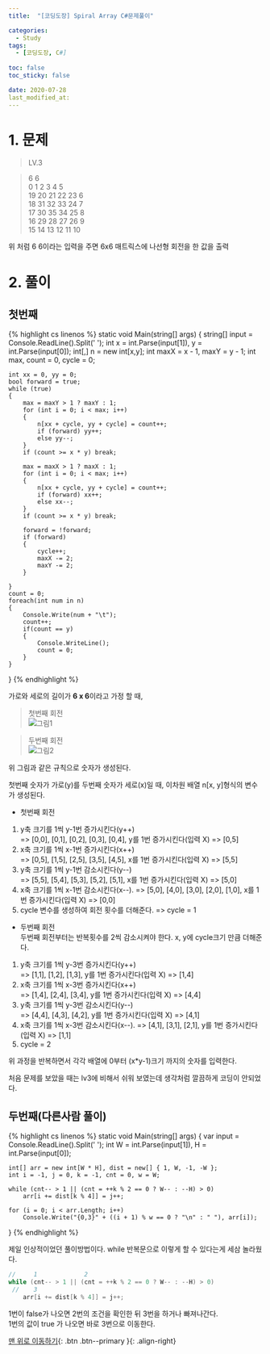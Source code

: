 ```yaml
---
title:  "[코딩도장] Spiral Array C#문제풀이" 

categories:
  - Study
tags:
  - [코딩도장, C#]
 
toc: false
toc_sticky: false

date: 2020-07-28
last_modified_at:
---
```



# 1. 문제
> LV.3

>6 6   
  0   1   2   3   4   5   
 19  20  21  22  23   6   
 18  31  32  33  24   7   
 17  30  35  34  25   8   
 16  29  28  27  26   9   
 15  14  13  12  11  10    

위 처럼 6 6이라는 입력을 주면 6x6 매트릭스에 나선형 회전을 한 값을 출력

# 2. 풀이

## 첫번째
{% highlight cs linenos %}
static void Main(string[] args)
{
    string[] input = Console.ReadLine().Split(' ');
    int x = int.Parse(input[1]), y = int.Parse(input[0]);
    int[,] n = new int[x,y];
    int maxX = x - 1, maxY = y - 1;
    int max, count = 0, cycle = 0;

    int xx = 0, yy = 0;
    bool forward = true;
    while (true)
    {
        max = maxY > 1 ? maxY : 1;
        for (int i = 0; i < max; i++)
        {
            n[xx + cycle, yy + cycle] = count++;
            if (forward) yy++;
            else yy--;
        }
        if (count >= x * y) break;

        max = maxX > 1 ? maxX : 1;
        for (int i = 0; i < max; i++)
        {
            n[xx + cycle, yy + cycle] = count++;
            if (forward) xx++;
            else xx--;
        }
        if (count >= x * y) break;                

        forward = !forward;
        if (forward)
        {
            cycle++;
            maxX -= 2;
            maxY -= 2;
        }
        
    }
    count = 0;
    foreach(int num in n)
    {
        Console.Write(num + "\t");
        count++;
        if(count == y)
        {
            Console.WriteLine();
            count = 0;
        }
    }            
}
{% endhighlight %}
 
가로와 세로의 길이가 **6 x 6**이라고 가정 할 때,

>첫번째 회전   
![그림1](https://user-images.githubusercontent.com/33146320/88659500-1f1e9000-d110-11ea-82da-639c1c38ad5f.png) 

>두번째 회전   
![그림2](https://user-images.githubusercontent.com/33146320/88659752-863c4480-d110-11ea-9688-dd2076313fcd.png)

위 그림과 같은 규칙으로 숫자가 생성된다.

첫번째 숫자가 가로(y)를 두번째 숫자가 세로(x)일 때, 이차원 배열 n[x, y]형식의 변수가 생성된다.

- 첫번째 회전   
1. y축 크기를 1씩 y-1번 증가시킨다(y++)   
=> [0,0], [0,1], [0,2], [0,3], [0,4], y를 1번 증가시킨다(입력 X) => [0,5]
1. x축 크기를 1씩 x-1번 증가시킨다(x++)  
=> [0,5], [1,5], [2,5], [3,5], [4,5], x를 1번 증가시킨다(입력 X) => [5,5]
1. y축 크기를 1씩 y-1번 감소시킨다(y--)   
=> [5,5], [5,4], [5,3], [5,2], [5,1], x를 1번 증가시킨다(입력 X) => [5,0]
1. x축 크기를 1씩 x-1번 감소시킨다(x--).
=> [5,0], [4,0], [3,0], [2,0], [1,0], x를 1번 증가시킨다(입력 X) => [0,0]
1. cycle 변수를 생성하여 회전 횟수를 더해준다. => cycle = 1

- 두번째 회전   
두번째 회전부터는 반복횟수를 2씩 감소시켜야 한다. 
x, y에 cycle크기 만큼 더해준다.  
1. y축 크기를 1씩 y-3번 증가시킨다(y++)   
=> [1,1], [1,2], [1,3], y를 1번 증가시킨다(입력 X) => [1,4]
1. x축 크기를 1씩 x-3번 증가시킨다(x++)  
=> [1,4], [2,4], [3,4], y를 1번 증가시킨다(입력 X) => [4,4]
1. y축 크기를 1씩 y-3번 감소시킨다(y--)   
=> [4,4], [4,3], [4,2], y를 1번 증가시킨다(입력 X) => [4,1]
1. x축 크기를 1씩 x-3번 감소시킨다(x--).
=> [4,1], [3,1], [2,1], y를 1번 증가시킨다(입력 X) => [1,1]
1. cycle = 2


위 과정을 반복하면서 각각 배열에 0부터 (x*y-1)크기 까지의 숫자를 입력한다.


처음 문제를 보았을 때는 lv3에 비해서 쉬워 보였는데 생각처럼 깔끔하게 코딩이 안되었다. 

## 두번째(다른사람 풀이)

{% highlight cs linenos %}
static void Main(string[] args)
{
    var input = Console.ReadLine().Split(' ');
    int W = int.Parse(input[1]), H = int.Parse(input[0]);

    int[] arr = new int[W * H], dist = new[] { 1, W, -1, -W };
    int i = -1, j = 0, k = -1, cnt = 0, w = W;

    while (cnt-- > 1 || (cnt = ++k % 2 == 0 ? W-- : --H) > 0)
        arr[i += dist[k % 4]] = j++;

    for (i = 0; i < arr.Length; i++)
        Console.Write("{0,3}" + ((i + 1) % w == 0 ? "\n" : " "), arr[i]);
}
{% endhighlight %}

제일 인상적이었던 풀이방법이다. while 반복문으로 이렇게 할 수 있다는게 세삼 놀라웠다.

```cs
//     1             2
while (cnt-- > 1 || (cnt = ++k % 2 == 0 ? W-- : --H) > 0)
 //    3    
    arr[i += dist[k % 4]] = j++;
```
1번이 false가 나오면 2번의 조건을 확인한 뒤 3번을 하거나 빠져나간다.   
1번의 값이 true 가 나오면 바로 3번으로 이동한다.


[맨 위로 이동하기](#){: .btn .btn--primary }{: .align-right}